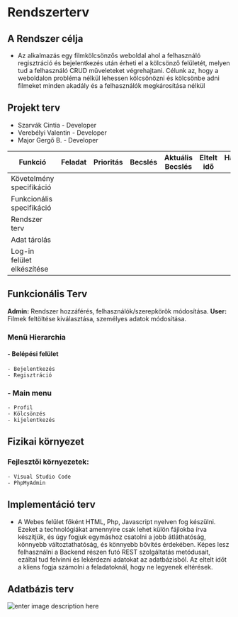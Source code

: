 ﻿# Rendszerterv


## A Rendszer célja

- Az alkalmazás egy filmkölcsönzős weboldal ahol a felhasználó regisztráció és bejelentkezés után érheti el a kölcsönző felületét, melyen tud a felhasználó CRUD műveleteket végrehajtani. Célunk az, hogy a weboldalon probléma nélkül lehessen kölcsönözni és kölcsönbe adni filmeket minden akadály és a felhasználók megkárosítása nélkül

##  Projekt terv

- Szarvák Cintia - Developer
- Verebélyi Valentin - Developer
- Major Gergő B. - Developer 

| Funkció	| Feladat	| Prioritás | Becslés | Aktuális Becslés | Eltelt idő | Hátralévő idő | 
| -- | -- | -- | -- | -- | -- | -- |
| Követelmény specifikáció |  ||||||
| Funkcionális specifikáció ||||||
| Rendszer terv | 
| Adat tárolás | 
| Log-in felület elkészítése |


## Funkcionális Terv

**Admin:** Rendszer hozzáférés, felhasználók/szerepkörök módosítása. 
**User:** Filmek feltöltése kiválasztása, személyes adatok módosítása.

### **Menü Hierarchia**
#### - Belépési felület
	- Bejelentkezés
	- Regisztráció
### - Main menu
	- Profil
	- Kölcsönzés
	- kijelentkezés

## Fizikai környezet

### Fejlesztői környezetek: 
	- Visual Studio Code
	- PhpMyAdmin
	 

## Implementáció terv

- A Webes felület főként HTML, Php, Javascript nyelven fog készülni. Ezeket a technológiákat amennyire csak lehet külön fájlokba írva készítjük, és úgy fogjuk egymáshoz csatolni a jobb átláthatóság, könnyebb változtathatóság, és könnyebb bővítés érdekében. Képes lesz felhasználni a Backend részen futó REST szolgáltatás metódusait, ezáltal tud felvinni és lekérdezni adatokat az adatbázisból. Az eltelt időt a kliens fogja számolni a feladatoknál, hogy ne legyenek eltérések.

## Adatbázis terv

![enter image description here](https://cdn.discordapp.com/attachments/339221080424185856/1029802297972232262/unknown.png)


